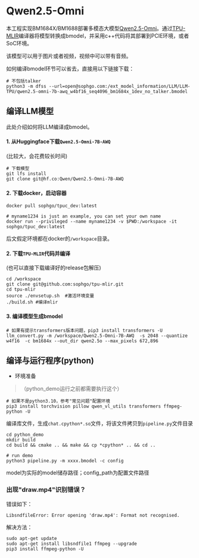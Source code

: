 # Qwen2.5-Omni

本工程实现BM1684X/BM1688部署多模态大模型[Qwen2.5-Omni](https://huggingface.co/Qwen/Qwen2.5-Omni-7B-AWQ)。通过[TPU-MLIR](https://github.com/sophgo/tpu-mlir)编译器将模型转换成bmodel，并采用c++代码将其部署到PCIE环境，或者SoC环境。

该模型可以用于图片或者视频，视频中可以带有音频。

如何编译bmodel环节可以省去，直接用以下链接下载：

``` shell
# 不包括talker
python3 -m dfss --url=open@sophgo.com:/ext_model_information/LLM/LLM-TPU/qwen2.5-omni-7b-awq_w4bf16_seq4096_bm1684x_1dev_no_talker.bmodel 
```

## 编译LLM模型

此处介绍如何将LLM编译成bmodel。

#### 1. 从Huggingface下载`Qwen2.5-Omni-7B-AWQ`

(比较大，会花费较长时间)

``` shell
# 下载模型
git lfs install
git clone git@hf.co:Qwen/Qwen2.5-Omni-7B-AWQ
```

#### 2. 下载docker，启动容器

``` shell
docker pull sophgo/tpuc_dev:latest

# myname1234 is just an example, you can set your own name
docker run --privileged --name myname1234 -v $PWD:/workspace -it sophgo/tpuc_dev:latest
```
后文假定环境都在docker的`/workspace`目录。

#### 2. 下载`TPU-MLIR`代码并编译

(也可以直接下载编译好的release包解压)

``` shell
cd /workspace
git clone git@github.com:sophgo/tpu-mlir.git
cd tpu-mlir
source ./envsetup.sh  #激活环境变量
./build.sh #编译mlir
```

#### 3. 编译模型生成bmodel

``` shell
# 如果有提示transformers版本问题，pip3 install transformers -U
llm_convert.py -m /workspace/Qwen2.5-Omni-7B-AWQ  -s 2048 --quantize w4f16  -c bm1684x --out_dir qwen2.5o --max_pixels 672,896
```

## 编译与运行程序(python)

* 环境准备
> （python_demo运行之前都需要执行这个）
``` shell
# 如果不是python3.10，参考"常见问题"配置环境
pip3 install torchvision pillow qwen_vl_utils transformers ffmpeg-python -U
```

编译库文件，生成`chat.cpython*.so`文件，将该文件拷贝到`pipeline.py`文件目录

``` shell
cd python_demo
mkdir build 
cd build && cmake .. && make && cp *cpython* .. && cd ..

# run demo
python3 pipeline.py -m xxxx.bmodel -c config 
```
model为实际的model储存路径；config_path为配置文件路径



### 出现"draw.mp4"识别错误？

错误如下：
```shell
LibsndfileError: Error opening 'draw.mp4': Format not recognised.
```

解决方法：
```shell
sudo apt-get update
sudo apt-get install libsndfile1 ffmpeg --upgrade
pip3 install ffmpeg-python -U
```
